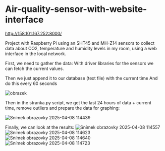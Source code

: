 # Air-quality-sensor-with-website-interface
http://158.101.167.252:8000/

Project with Raspberry Pi using an SHT45 and MH-Z14 sensors to collect data about CO2, temperature and humidity levels in my room, using a web interface in the local network.


First, we need to gather the data:
With driver libraries for the sensors we can fetch the current values.

Then we just append it to our database (text file) with the current time
And do this every 60 seconds 

![obrazek](https://github.com/user-attachments/assets/ec7a8fa6-95d2-4d61-b519-aae429195c38)


Then in the stranka.py script, we get the last 24 hours of data + current time, remove outliers and prepare the data for graphing:

![Snímek obrazovky 2025-04-08 114439](https://github.com/user-attachments/assets/26106d7d-5c50-490f-a4a8-220635f9f53a)


Finally, we can look at the results:
![Snímek obrazovky 2025-04-08 114557](https://github.com/user-attachments/assets/17390775-3493-4a28-8524-fe4fd9157f4c)
![Snímek obrazovky 2025-04-08 114623](https://github.com/user-attachments/assets/06e92e10-09c1-4d91-987b-601e81555593)
![Snímek obrazovky 2025-04-08 114640](https://github.com/user-attachments/assets/b8a80f95-b57e-4bc3-a62b-2570403bbc00)
![Snímek obrazovky 2025-04-08 114723](https://github.com/user-attachments/assets/acf3b842-f998-42b4-a9ae-ff5849dd2838)
